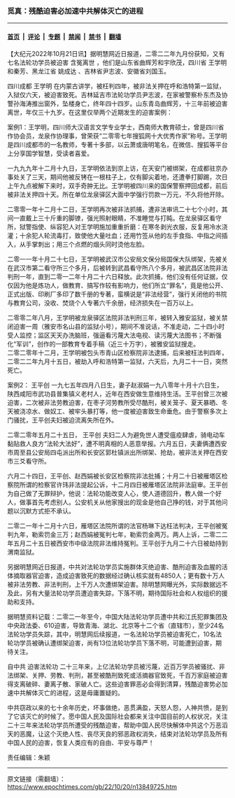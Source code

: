 ### 觅真：残酷迫害必加速中共解体灭亡的进程

---

#### [首页](../../../..?n13849725) &nbsp;|&nbsp; [评论](../../../../../epoch-comment?n13849725) &nbsp;|&nbsp; [专题](../../../../../epoch-special?n13849725) &nbsp;|&nbsp; [禁闻](../../../../../epoch-news?n13849725) &nbsp;|&nbsp; [禁书](../../../../../books?n13849725) &nbsp;|&nbsp; [翻墙](https://github.com/gfw-breaker/nogfw/blob/master/README.md?n13849725)


<div class="post_content" id="artbody" itemprop="articleBody">
 <!-- article content begin -->
 <p>
  【大纪元2022年10月21日讯】据明慧网近日报道，二零二二年九月份获知，又有七名法轮功学员被迫害
  <ok href="https://www.epochtimes.com/gb/tag/%E5%90%AB%E5%86%A4%E7%A6%BB%E4%B8%96.html">
   含冤离世
  </ok>
  ，他们是山东省曲辉芳和宇欣茂，四川省
  <ok href="https://www.epochtimes.com/gb/tag/%E7%8E%8B%E5%AD%A6%E6%98%8E.html">
   王学明
  </ok>
  和秦芳、黑龙江省
  <ok href="https://www.epochtimes.com/gb/tag/%E5%A7%9A%E6%88%90%E8%BE%BE.html">
   姚成达
  </ok>
  、吉林省尹志波、安徽省刘国玉。
 </p>
 <p>
  四川成都
  <ok href="https://www.epochtimes.com/gb/tag/%E7%8E%8B%E5%AD%A6%E6%98%8E.html">
   王学明
  </ok>
  在内蒙古讲学，被枉判四年，被非法关押在呼和浩特第一监狱，入狱仅六天，被迫害致死。吉林延吉市法轮功学员尹志波，在家被警察朴东杰及协警孙海涛推出窗外，坠楼身亡，终年四十四岁。山东青岛曲辉芳，十三年前被迫害离世，年仅三十九岁。在这里仅举两个近期发生的迫害案例：
 </p>
 <p>
  案例1：王学明，四川师大汉语言文学专业学士，西南师大教育硕士，曾是四川省作协会员，龙泉作协理事，曾荣获“二零零七年搜狐网十大优秀作家”称号。王学明是四川成都市的一名教师，专著十多部，以云萧或唐明笔名，在微信、搜狐等平台上分享国学智慧，受读者喜爱。
 </p>
 <p>
  一九九九年十二月十九日，王学明依法到京上访，在天安门被绑架，在成都驻京办事处关了三天，期间他被反铐在一根柱子上，仅有脚尖着地，还遭拳打脚踢，次日上午九点被解下来时，双手奇肿无比。王学明被四川来的国保警察押回成都，前后被非法关押四十天。所在单位龙泉驿区大面中学强行罚款一万元，不久将他开除。
 </p>
 <p>
  二零零一年十二月十二日，王学明再次被非法抓捕，遭非法审讯二十七个小时，其间一直戴上三十斤重的脚镣，强光照射眼睛，不准睡觉与打盹。在龙泉驿区看守所，狱警指使、纵容犯人对王学明施加重重折磨：在寒冬剥光衣服，反复用冷水浇灌；十余犯人轮流毒打，致使他大量吐血；还用竹签从他的左手食指、中指之间插入，从手掌刺出；用三个点燃的烟头同时烫他左脸。
 </p>
 <p>
  二零一一年十月二十七日，王学明被武汉市公安局文保分局国保大队绑架，先被关在武汉市第二看守所三个多月，后被转到武昌看守所八个多月，被武昌区法院非法判刑一年，直到二零一二年十月二十六日释放。此次抓捕，他们没有任何证据，仅仅因为他是炼功人，做教育、搞写作较有影响力，他们所立“罪名”，竟是他公开、正式出版、印刷厂多印了数千册的专著，蛮横说是“非法经营”，强行关闭他的书院与教育公司，没收、焚烧个人专著六千余册，经济损失在一百万以上。
 </p>
 <p>
  二零零二年八月，王学明被龙泉驿区法院非法判刑三年，被转入雅安监狱，被关禁闭迫害一周（雅安市名山县的监狱小号），期间不准说话，不准走动，二十四小时受人监控；监区天天办洗脑班，强逼看污蔑大法电视、读污蔑大法图书；不断强化“军训”，创作的一部教育专着手稿（近三十万字），被雅安监狱搜走。
  <br/>
  二零二零年十二月，王学明被包头市青山区检察院非法逮捕，后来被枉法判四年，二零二二年九月十五日，被劫入呼和浩特第一监狱，六天后，九月二十一日，突然死亡。
 </p>
 <p>
  案例2：
  <ok href="https://www.epochtimes.com/gb/tag/%E7%8E%8B%E5%B9%B3%E5%88%9B.html">
   王平创
  </ok>
  一九七五年四月八日生，妻子赵淑娟一九八零年十月十六日生，陕西咸阳市武功县普集镇义老村人，近年在西安做生意维持生活。王平创曾三次被迫害，二次被非法劳教迫害，在枣子河劳教所受尽酷刑，被关笼子、夏天暴晒、冬天被浇凉水、做奴工、被牢头暴打等，他一度被迫害致生命垂危。由于警察多次上门骚扰，王平创夫妇被迫流离失所在外。
 </p>
 <p>
  二零二零年五月二十五日，
  <ok href="https://www.epochtimes.com/gb/tag/%E7%8E%8B%E5%B9%B3%E5%88%9B.html">
   王平创
  </ok>
  夫妇二人为避免世人遭受瘟疫肆虐，骑电动车黏贴救人良方“法轮大法好”，遭不明真相的人恶意举报。六月五日，夫妻俩遭西安市周至县公安局四屯派出所和长安区郭杜镇派出所绑架、抢劫，被非法关押在西安市三爻看守所。
 </p>
 <p>
  六月二十四日，王平创、赵西娟被长安区检察院非法批捕；十月二十日被雁塔区检察院所谓的检察官许玮非法提起公诉，十二月四日被雁塔区法院非法庭审。王平创为自己做了无罪辩护，他说：法轮功能改变人心，使人道德回升，教人做一个好人，做事首先考虑别人。公安机关从他家搜出的现金是他自己挣的钱，对于其他问题以沉默方式拒不承认。
 </p>
 <p>
  二零二一年十二月十六日，雁塔区法院所谓的法官杨琳下达枉法判决，王平创被冤判九年，勒索罚金三万；赵西娟被冤判七年，勒索罚金两万。两人上诉，二零二二年五月二十五日被西安市中级法院非法维持冤判。王平创于九月二十六日被劫持到渭南监狱。
 </p>
 <p>
  另据明慧网近日报道，中共对法轮功学员实施群体灭绝迫害、酷刑迫害及血腥的活体摘取器官迫害，造成迫害致死的数据经过确认核实就有4850人；更有数十万人被非法劳教、非法判刑，上千万人次遭绑架迫害。除明慧网曝光外，实际数据远不及此，另有大量法轮功学员遭迫害失踪，下落不明，期待国际社会和人权组织的援助和支持。
 </p>
 <p>
  据明慧资料记载：二零二一年至今，中国大陆法轮功学员遭中共和江氏犯罪集团及中央政法委、610迫害，导致青海、湖北、北京等十二个省（直辖市），至少24名法轮功学员失踪，其中，明慧网后续报道，一名法轮功学员被迫害死亡，10名法轮功学员被确认遭绑架迫害，尚有13位法轮功学员下落不明，可能遭到迫害，期待关注。
 </p>
 <p>
  自中共
  <ok href="https://www.epochtimes.com/gb/tag/%E8%BF%AB%E5%AE%B3%E6%B3%95%E8%BD%AE%E5%8A%9F.html">
   迫害法轮功
  </ok>
  二十三年来，上亿法轮功学员被污蔑，近百万学员被骚扰、非法绑架、关押、劳教、判刑，甚至被酷刑致死或活摘器官致死，千百万家庭被迫害得支离破碎、妻离子散、家破人亡。这些迫害罪恶必会得到清算，残酷迫害势必加速中共解体灭亡的进程，这是毋庸置疑的。
 </p>
 <p>
  中共窃政以来的七十余年历史，坏事做绝，恶贯满盈，天怒人怨，人神共愤，是到了它该灭亡的时候了。愿中国人民及国际社会都来关注中国目前的人权状况，关注二十三年来法轮功学员所遭受的残酷迫害，帮助中国人民尽快解体中共这个万恶滔天的恶魔，让这个灭绝人性、丧尽天良的邪恶政权消失，结束对法轮功学员及所有中国人民的迫害，恢复人类应有的自由、平安与尊严！
 </p>
 <p>
  责任编辑：朱颖
 </p>
 <!-- article content end -->
 <div id="below_article_ad">
 </div>
</div>


---

原文链接（需翻墙）：https://www.epochtimes.com/gb/22/10/20/n13849725.htm
